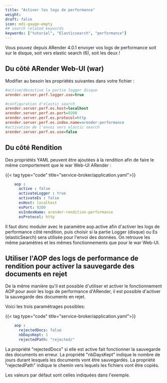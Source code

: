 ```yaml
---
title: "Activer les logs de performance"
weight: 
draft: false
icon: mdi-gauge-empty
## search related keywords
keywords: ["tutoriel", "Elasticsearch", "performance"]
---
```


Vous pouvez depuis ARender 4.0.1 envoyer vos logs de performance soit
sur le disque, soit vers elastic search (6), soit les deux !

## Du côté ARender Web-UI (war)

Modifier au besoin les propriétés suivantes dans votre fichier :


```cfg
#active/désactive la partie logger disque
arender.server.perf.logger.use=true

#configuration d'elastic search
arender.server.perf.es.host=localhost
arender.server.perf.es.port=9200
arender.server.perf.es.protocol=http
arender.server.perf.es.index.name=arender-performance
#activation de l'envoi vers elastic search
arender.server.perf.es.use=false
```


## Du côté Rendition

Des propriétés YAML peuvent être ajoutées à la rendition afin de faire
le même comportement que le war Web-UI ARender :

{{< tag type="code" title="service-broker/application.yaml">}}

```yaml
    aop :
      active : false
      activateLogger : true
      activateEs : false
      esHost: localhost
      esPort: 9200
      esIndexName: arender-rendition-performance
      esProtocol: http

```


Il faut donc moduler avec le paramètre aop.active afin d'activer les
logs de performance côté rendition, puis choisir si la partie Logger
(disque) ou Es (elasticSearch) sera utilisée pour l'envoi des données.
On retrouve les même paramètres et les mêmes fonctionnements que pour le
war Web-UI.

## Utiliser l'AOP des logs de performance de rendition pour activer la sauvegarde des documents en rejet

De la même manière qu'il est possible d'utiliser et activer le
fonctionnement AOP pour avoir les logs de performance d'ARender, il est
possible d'activer la sauvegarde des documents en rejet.

Voici les trois paramétrages possibles:

{{< tag type="code" title="service-broker/application.yaml">}}

```yaml
    aop :
      rejectedDocs: false
      nbDaysKept: 1
      rejectedPath: "rejected/"
```


La propriété "rejectedDocs" si elle est active fait fonctionner la
sauvegarde des documents en erreur. La propriété "nbDaysKept" indique le
nombre de jours durant lesquels les documents vont être sauvegardés. La
propriété "rejectedPath" indique le chemin vers lequels les fichiers
vont être copiés.

Les valeurs par défaut sont celles indiquées dans l'exemple.
